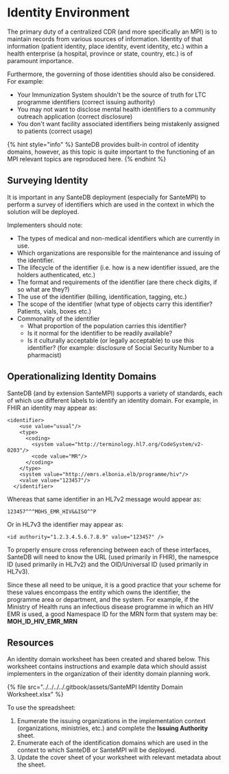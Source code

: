 # Identity Environment

The primary duty of a centralized CDR (and more specifically an MPI) is to maintain records from various sources of information. Identity of that information (patient identity, place identity, event identity, etc.) within a health enterprise (a hospital, province or state, country, etc.) is of paramount importance.&#x20;

Furthermore, the governing of those identities should also be considered. For example:

* Your Immunization System shouldn't be the source of truth for LTC programme identifiers (correct issuing authority)
* You may not want to disclose mental health identifiers to a community outreach application (correct disclosure)
* You don't want facility associated identifiers being mistakenly assigned to patients  (correct usage)

{% hint style="info" %}
SanteDB provides built-in control of identity domains, however, as this topic is quite important to the functioning of an MPI relevant topics are reproduced here.
{% endhint %}

## Surveying Identity

It is important in any SanteDB deployment (especially for SanteMPI) to perform a survey of identifiers which are used in the context in which the solution will be deployed.&#x20;

Implementers should note:

* The types of medical and non-medical identifiers which are currently in use.
* Which organizations are responsible for the maintenance and issuing of the identifier.
* The lifecycle of the identifier (i.e. how is a new identifier issued, are the holders authenticated, etc.)
* The format and requirements of the identifier (are there check digits, if so what are they?)
* The use of the identifier (billing, identification, tagging, etc.)
* The scope of the identifier (what type of objects carry this identifier? Patients, vials, boxes etc.)
* Commonality of the identifier
  * What proportion of the population carries this identifier?&#x20;
  * Is it normal for the identifier to be readily available?
  * Is it culturally acceptable (or legally acceptable) to use this identifier? (for example: disclosure of Social Security Number to a pharmacist)

## Operationalizing Identity Domains

SanteDB (and by extension SanteMPI) supports a variety of standards, each of which use different labels to identify an identity domain. For example, in FHIR an identity may appear as:

```markup
<identifier> 
    <use value="usual"/> 
    <type> 
      <coding> 
        <system value="http://terminology.hl7.org/CodeSystem/v2-0203"/> 
        <code value="MR"/> 
      </coding> 
    </type> 
    <system value="http://emrs.elbonia.elb/programme/hiv"/> 
    <value value="123457"/> 
  </identifier> 
```

Whereas that same identifier in an HL7v2 message would appear as:

```markup
123457^^^MOHS_EMR_HIV&&ISO^^P
```

Or in HL7v3 the identifier may appear as:

```markup
<id authority="1.2.3.4.5.6.7.8.9" value="123457" />
```

To properly ensure cross referencing between each of these interfaces, SanteDB will need to know the URL (used primarily in FHIR), the namespce ID (used primarily in HL7v2) and the OID/Universal ID (used primarily in HL7v3).

Since these all need to be unique, it is a good practice that your scheme for these values encompass the entity which owns the identifier, the programme area or department, and the system. For example, if the Ministry of Health runs an infectious disease programme in which an HIV EMR is used, a good Namespace ID for the MRN form that system may be: **MOH\_ID\_HIV\_EMR\_MRN**&#x20;

## Resources

An identity domain worksheet has been created and shared below. This worksheet contains instructions and example data which should assist implementers in the organization of their identity domain planning work.

{% file src="../../../../.gitbook/assets/SanteMPI Identity Domain Worksheet.xlsx" %}

To use the spreadsheet:

1. Enumerate the issuing organizations in the implementation context (organizations, ministries, etc.) and complete the **Issuing Authority** sheet.
2. Enumerate each of the identification domains which are used in the context to which SanteDB or SanteMPI will be deployed.
3. Update the cover sheet of your worksheet with relevant metadata about the sheet.
